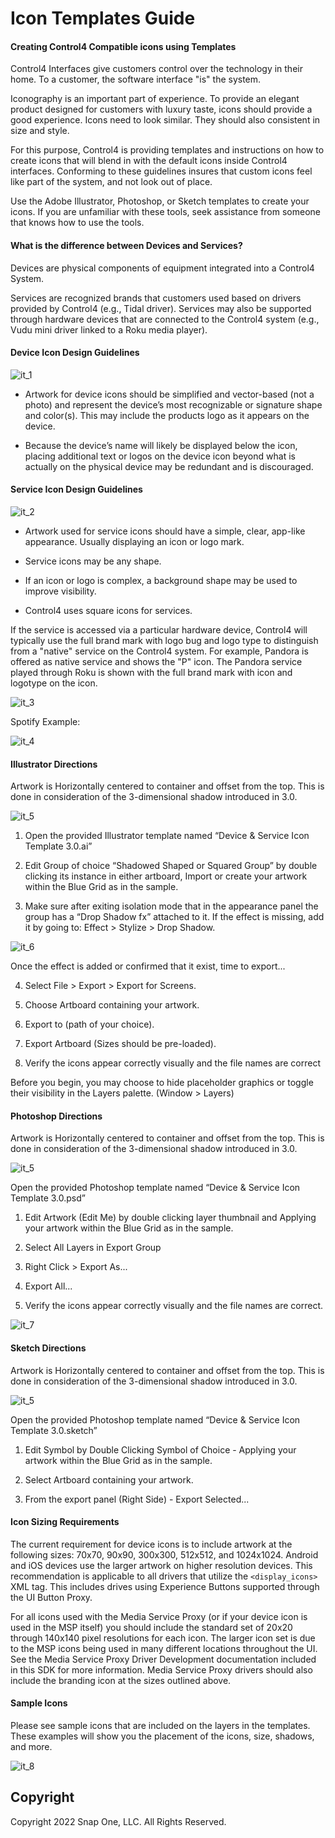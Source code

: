 # Icon Templates Guide


#### Creating Control4 Compatible icons using Templates

Control4 Interfaces give customers control over the technology in their home. To a customer, the software interface "is" the system.

Iconography is an important part of experience. To provide an elegant product designed for customers with luxury taste, icons should provide a good experience. Icons need to look similar. They should also consistent in size and style.

For this purpose, Control4 is providing templates and instructions on how to create icons that will blend in with the default icons inside Control4 interfaces. Conforming to these guidelines insures that custom icons feel like part of the system, and not look out of place.

Use the Adobe Illustrator, Photoshop, or Sketch templates to create your icons. If you are unfamiliar with these tools, seek assistance from someone that knows how to use the tools.


#### What is the difference between Devices and Services?
Devices are physical components of equipment integrated into a Control4 System.

Services are recognized brands that customers used based on drivers provided by Control4
(e.g., Tidal driver). Services may also be supported through hardware devices that are
connected to the Control4 system (e.g., Vudu mini driver linked to a Roku media player).


#### Device Icon Design Guidelines

![it_1]

- Artwork for device icons should be simplified and vector-based (not a photo) and represent the device’s most recognizable or signature shape and color(s). This may include the products logo as it appears on the device.

- Because the device’s name will likely be displayed below the icon, placing additional text or logos on the device icon beyond what is actually on the physical device may be redundant and is discouraged.


#### Service Icon Design Guidelines

![it_2]

- Artwork used for service icons should have a simple, clear, app-like appearance. Usually displaying an icon or logo mark.

- Service icons may be any shape.

- If an icon or logo is complex, a background shape may be used to improve visibility.

- Control4 uses square icons for services.

If the service is accessed via a particular hardware device, Control4 will typically use the full brand mark with logo bug and logo type to distinguish from a "native" service on the Control4 system. For example, Pandora is offered as native service and shows the "P" icon. The Pandora service played through Roku is shown with the full brand mark with icon and
logotype on the icon.


![it_3]

Spotify Example:

![it_4]

#### Illustrator Directions

Artwork is Horizontally centered to container and offset from the top. This is done in consideration of the 3-dimensional shadow introduced in 3.0.

![it_5]

1. Open the provided Illustrator template named “Device & Service Icon Template 3.0.ai”

2. Edit Group of choice “Shadowed Shaped or Squared Group” by double clicking its instance in either artboard, Import or create your artwork within the Blue Grid as in the sample.

3. Make sure after exiting isolation mode that in the appearance panel the group has a “Drop Shadow fx” attached to it. If the effect is missing, add it by going to: Effect \> Stylize \> Drop Shadow.

![it_6]


Once the effect is added or confirmed that it exist, time to export...

4. Select File \> Export \> Export for Screens.

5. Choose Artboard containing your artwork.

6. Export to  (path of your choice).

7.  Export Artboard  (Sizes should be pre-loaded).

8. Verify the icons appear correctly visually and the file names are correct

Before you begin, you may choose to hide placeholder graphics or toggle their visibility in the Layers palette. (Window \> Layers)


#### Photoshop Directions

Artwork is Horizontally centered to container and offset from the top. This is done in consideration of the 3-dimensional shadow introduced in 3.0.

![it_5]


Open the provided Photoshop template named “Device & Service Icon Template 3.0.psd”

1. Edit Artwork (Edit Me) by double clicking layer thumbnail and Applying your artwork within the Blue Grid as in the sample.

2. Select All Layers in Export Group

3. Right Click \> Export As...

4. Export All...

5. Verify the  icons appear correctly visually and the file names are correct.

![it_7]


#### Sketch Directions

Artwork is Horizontally centered to container and offset from the top. This is done in consideration of the 3-dimensional shadow introduced in 3.0.

![it_5]

Open the provided Photoshop template named “Device & Service Icon Template 3.0.sketch”

1. Edit Symbol by Double Clicking Symbol of Choice - Applying your artwork within the Blue Grid as in the sample.

2. Select Artboard containing your artwork.

3. From the export panel (Right Side) - Export Selected...


#### Icon Sizing Requirements

The current requirement for device icons is to include artwork at the following sizes: 70x70, 90x90, 300x300, 512x512, and 1024x1024. Android and iOS devices use the larger artwork on higher resolution devices.  This recommendation is applicable to all drivers that utilize the `<display_icons>` XML tag. This includes drives using Experience Buttons supported through the UI Button Proxy.

For all icons used with the Media Service Proxy (or if your device icon is used in the MSP itself) you should include the standard set of 20x20 through 140x140 pixel resolutions for each icon. The larger icon set is due to the MSP icons being used in many different locations throughout the UI. See the Media Service Proxy Driver Development documentation included in this SDK for more information. Media Service Proxy drivers should also include the branding icon at the sizes outlined above.

#### Sample Icons
Please see sample icons that are included on the layers in the templates. These examples will show you the placement of the icons, size, shadows, and more.

![it_8]

## Copyright
Copyright 2022 Snap One, LLC. All Rights Reserved.


[it_1]:https://github.com/snap-one/docs-driverworks/raw/media/images/it_1.png
[it_2]:https://github.com/snap-one/docs-driverworks/raw/media/images/it_2.png
[it_3]:https://github.com/snap-one/docs-driverworks/raw/media/images/it_3.png
[it_4]:https://github.com/snap-one/docs-driverworks/raw/media/images/it_4.png
[it_5]:https://github.com/snap-one/docs-driverworks/raw/media/images/it_5.png
[it_6]:https://github.com/snap-one/docs-driverworks/raw/media/images/it_6.png
[it_7]:https://github.com/snap-one/docs-driverworks/raw/media/images/it_7.png
[it_8]:https://github.com/snap-one/docs-driverworks/raw/media/images/it_8.png

